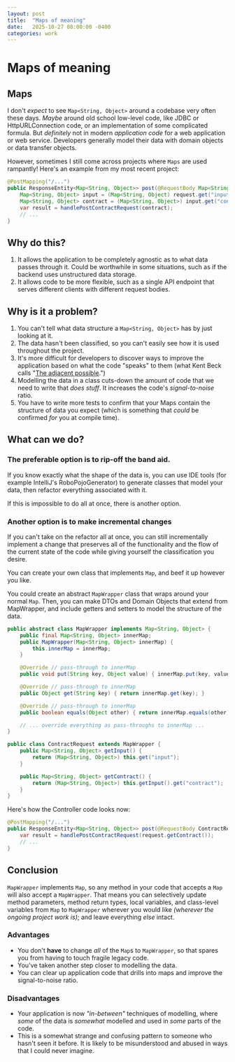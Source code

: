 ```yaml
---
layout: post
title:  "Maps of meaning"
date:   2025-10-27 08:00:00 -0400
categories: work
---
```

# Maps of meaning

## Maps

I don't *expect* to see `Map<String, Object>` around a codebase very often these days. *Maybe* around old school low-level code, like JDBC or HttpURLConnection code, or an implementation of some complicated formula. But *definitely* not in modern *application code* for a web application or web service. Developers generally model their data with domain objects or data transfer objects.

However, sometimes I still come across projects where `Maps` are used rampantly! Here's an example from my most recent project:

```java
@PostMapping("/...")
public ResponseEntity<Map<String, Object>> post(@RequestBody Map<String, Object> request) {
    Map<String, Object> input = (Map<String, Object) request.get("input");
    Map<String, Object> contract = (Map<String, Object>) input.get("contract");
    var result = handlePostContractRequest(contract);
    // ...
}
```

## Why do this?

1. It allows the application to be completely agnostic as to what data passes through it. Could be worthwhile in some situations, such as if the backend uses unstructured data storage.
2. It allows code to be more flexible, such as a single API endpoint that serves different clients with different request bodies.

## Why is it a problem?

1. You can't tell what data structure a `Map<String, Object>` has by just looking at it. 
2. The data hasn't been classified, so you can't easily see how it is used throughout the project. 
3. It's more difficult for developers to discover ways to improve the application based on what the code "speaks" to them (what Kent Beck calls "[The adjacent possible](https://medium.com/@kentbeck_7670/software-design-is-human-relationships-part-1-of-3-perspective-1bcd53855557).")
4. Modelling the data in a class cuts-down the amount of code that we need to write that *does stuff*. It increases the code's *signal-to-noise* ratio.
5. You have to write more tests to confirm that your Maps contain the structure of data you expect (which is something that *could* be confirmed *for* you at compile time).

## What can we do?

### The preferable option is to rip-off the band aid. 

If you know exactly what the shape of the data is, you can use IDE tools (for example IntelliJ's RoboPojoGenerator) to generate classes that model your data, then refactor everything associated with it.

If this is impossible to do all at once, there is another option.

### Another option is to make incremental changes

If you can't take on the refactor all at once, you can still incrementally implement a change that preserves all of the functionality and the flow of the current state of the code while giving yourself the classification you desire. 

You can create your own class that implements `Map`, and beef it up however you like.

You could create an abstract `MapWrapper` class that wraps around your normal `Map`. Then, you can make DTOs and Domain Objects that extend from MapWrapper, and include getters and setters to model the structure of the data.

``` java
public abstract class MapWrapper implements Map<String, Object> {
    public final Map<String, Object> innerMap;
    public MapWrapper(Map<String, Object> innerMap) {
        this.innerMap = innerMap;
    }

    @Override // pass-through to innerMap
    public void put(String key, Object value) { innerMap.put(key, value); }

    @Override // pass-through to innerMap
    public Object get(String key) { return innerMap.get(key); }

    @Override // pass-through to innerMap
    public boolean equals(Object other) { return innerMap.equals(other); }

    // ... override everything as pass-throughs to innerMap ...
}
```

``` java
public class ContractRequest extends MapWrapper {
    public Map<String, Object> getInput() {
        return (Map<String, Object>) this.get("input");
    }

    public Map<String, Object> getContract() {
        return (Map<String, Object>) this.getInput().get("contract");
    }
}
```

Here's how the Controller code looks now:

``` java
@PostMapping("/...")
public ResponseEntity<Map<String, Object>> post(@RequestBody ContractRequest request) {
    var result = handlePostContractRequest(request.getContract());
    // ...
}
```

## Conclusion

`MapWrapper` implements `Map`, so any method in your code that accepts a `Map` will also accept a `MapWrapper`. That means you can selectively update method parameters, method return types, local variables, and class-level variables from `Map` to `MapWrapper` wherever you would like *(wherever the ongoing project work is)*; and leave everything *else* intact. 

### Advantages

- You don't **have** to change *all* of the `Map`s to `MapWrapper`, so that spares you from having to touch fragile legacy code.
- You've taken another step closer to modelling the data.
- You can clear up application code that drills into maps and improve the signal-to-noise ratio.

### Disadvantages

- Your application is now *"in-between"* techniques of modelling, where *some* of the data is *somewhat* modelled and used in *some* parts of the code.
- This is a somewhat strange and confusing pattern to someone who hasn't seen it before. It is likely to be misunderstood and abused in ways that I could never imagine.

